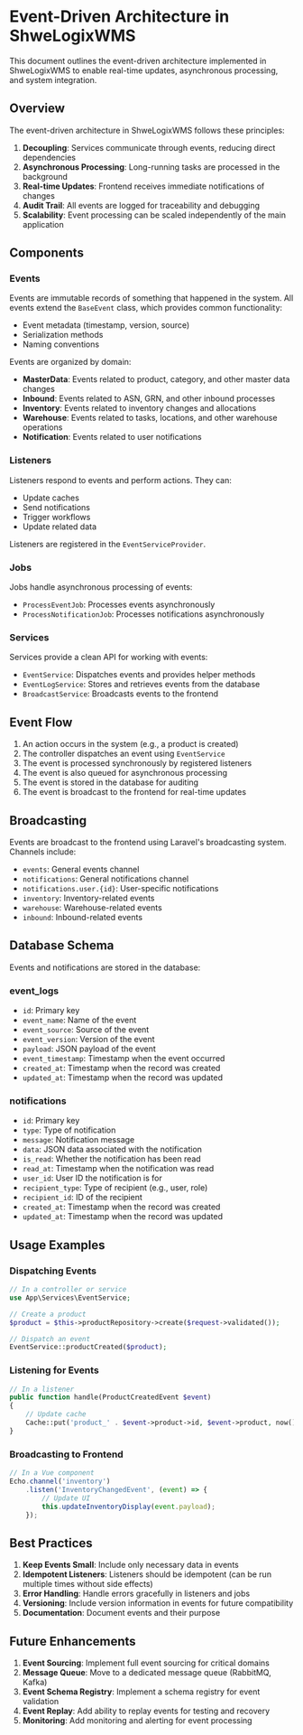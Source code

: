 # Event-Driven Architecture in ShweLogixWMS

This document outlines the event-driven architecture implemented in ShweLogixWMS to enable real-time updates, asynchronous processing, and system integration.

## Overview

The event-driven architecture in ShweLogixWMS follows these principles:

1. **Decoupling**: Services communicate through events, reducing direct dependencies
2. **Asynchronous Processing**: Long-running tasks are processed in the background
3. **Real-time Updates**: Frontend receives immediate notifications of changes
4. **Audit Trail**: All events are logged for traceability and debugging
5. **Scalability**: Event processing can be scaled independently of the main application

## Components

### Events

Events are immutable records of something that happened in the system. All events extend the `BaseEvent` class, which provides common functionality:

- Event metadata (timestamp, version, source)
- Serialization methods
- Naming conventions

Events are organized by domain:

- **MasterData**: Events related to product, category, and other master data changes
- **Inbound**: Events related to ASN, GRN, and other inbound processes
- **Inventory**: Events related to inventory changes and allocations
- **Warehouse**: Events related to tasks, locations, and other warehouse operations
- **Notification**: Events related to user notifications

### Listeners

Listeners respond to events and perform actions. They can:

- Update caches
- Send notifications
- Trigger workflows
- Update related data

Listeners are registered in the `EventServiceProvider`.

### Jobs

Jobs handle asynchronous processing of events:

- `ProcessEventJob`: Processes events asynchronously
- `ProcessNotificationJob`: Processes notifications asynchronously

### Services

Services provide a clean API for working with events:

- `EventService`: Dispatches events and provides helper methods
- `EventLogService`: Stores and retrieves events from the database
- `BroadcastService`: Broadcasts events to the frontend

## Event Flow

1. An action occurs in the system (e.g., a product is created)
2. The controller dispatches an event using `EventService`
3. The event is processed synchronously by registered listeners
4. The event is also queued for asynchronous processing
5. The event is stored in the database for auditing
6. The event is broadcast to the frontend for real-time updates

## Broadcasting

Events are broadcast to the frontend using Laravel's broadcasting system. Channels include:

- `events`: General events channel
- `notifications`: General notifications channel
- `notifications.user.{id}`: User-specific notifications
- `inventory`: Inventory-related events
- `warehouse`: Warehouse-related events
- `inbound`: Inbound-related events

## Database Schema

Events and notifications are stored in the database:

### event_logs

- `id`: Primary key
- `event_name`: Name of the event
- `event_source`: Source of the event
- `event_version`: Version of the event
- `payload`: JSON payload of the event
- `event_timestamp`: Timestamp when the event occurred
- `created_at`: Timestamp when the record was created
- `updated_at`: Timestamp when the record was updated

### notifications

- `id`: Primary key
- `type`: Type of notification
- `message`: Notification message
- `data`: JSON data associated with the notification
- `is_read`: Whether the notification has been read
- `read_at`: Timestamp when the notification was read
- `user_id`: User ID the notification is for
- `recipient_type`: Type of recipient (e.g., user, role)
- `recipient_id`: ID of the recipient
- `created_at`: Timestamp when the record was created
- `updated_at`: Timestamp when the record was updated

## Usage Examples

### Dispatching Events

```php
// In a controller or service
use App\Services\EventService;

// Create a product
$product = $this->productRepository->create($request->validated());

// Dispatch an event
EventService::productCreated($product);
```

### Listening for Events

```php
// In a listener
public function handle(ProductCreatedEvent $event)
{
    // Update cache
    Cache::put('product_' . $event->product->id, $event->product, now()->addHours(24));
}
```

### Broadcasting to Frontend

```javascript
// In a Vue component
Echo.channel('inventory')
    .listen('InventoryChangedEvent', (event) => {
        // Update UI
        this.updateInventoryDisplay(event.payload);
    });
```

## Best Practices

1. **Keep Events Small**: Include only necessary data in events
2. **Idempotent Listeners**: Listeners should be idempotent (can be run multiple times without side effects)
3. **Error Handling**: Handle errors gracefully in listeners and jobs
4. **Versioning**: Include version information in events for future compatibility
5. **Documentation**: Document events and their purpose

## Future Enhancements

1. **Event Sourcing**: Implement full event sourcing for critical domains
2. **Message Queue**: Move to a dedicated message queue (RabbitMQ, Kafka)
3. **Event Schema Registry**: Implement a schema registry for event validation
4. **Event Replay**: Add ability to replay events for testing and recovery
5. **Monitoring**: Add monitoring and alerting for event processing
